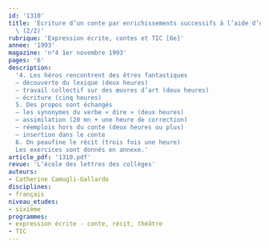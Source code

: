 ```yaml
---
id: '1310'
title: 'Écriture d’un conte par enrichissements successifs à l’aide d’un ordinateur
  \ (2/2)'
rubrique: 'Expression écrite, contes et TIC [6e]'
annee: '1993'
magazine: 'n°4 1er novembre 1993'
pages: '6'
description: 
  '4. Les héros rencontrent des êtres fantastiques
  – découverte du lexique (deux heures)
  – travail collectif sur des œuvres d’art (deux heures)
  – écriture (cinq heures)
  5. Des propos sont échangés
  – les synonymes du verbe « dire » (deux heures)
  – assimilation (20 mn + une heure de correction)
  – réemplois hors du conte (deux heures ou plus)
  – insertion dans le conte
  6. On peaufine le récit (trois fois une heure)
  Les exercices sont donnés en annexe.'
article_pdf: '1310.pdf'
revue: 'L’école des lettres des collèges'
auteurs:
- Catherine Camugli-Gallardo
disciplines:
- français
niveau_etudes:
- sixième
programmes:
- expression écrite - conte, récit, théâtre
- TIC
---
```

